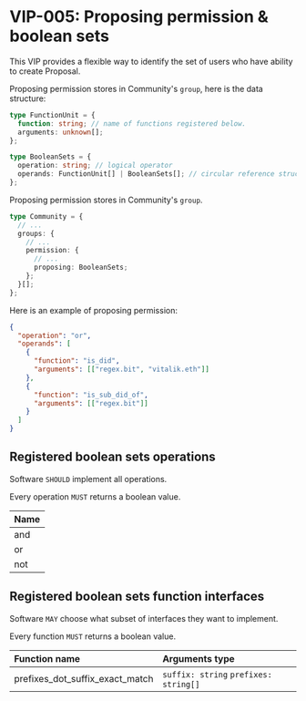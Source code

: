 # VIP-005: Proposing permission & boolean sets

This VIP provides a flexible way to identify the set of users who have ability to create Proposal.

Proposing permission stores in Community's `group`, here is the data structure:

```ts
type FunctionUnit = {
  function: string; // name of functions registered below.
  arguments: unknown[];
};

type BooleanSets = {
  operation: string; // logical operator
  operands: FunctionUnit[] | BooleanSets[]; // circular reference structure
};
```

Proposing permission stores in Community's `group`.

```ts
type Community = {
  // ...
  groups: {
    // ...
    permission: {
      // ...
      proposing: BooleanSets;
    };
  }[];
};
```

Here is an example of proposing permission:

```json
{
  "operation": "or",
  "operands": [
    {
      "function": "is_did",
      "arguments": [["regex.bit", "vitalik.eth"]]
    },
    {
      "function": "is_sub_did_of",
      "arguments": [["regex.bit"]]
    }
  ]
}
```

## Registered boolean sets operations

Software `SHOULD` implement all operations.

Every operation `MUST` returns a boolean value.

| Name |
| :--- |
| and  |
| or   |
| not  |

## Registered boolean sets function interfaces

Software `MAY` choose what subset of interfaces they want to implement.

Every function `MUST` returns a boolean value.

| Function name                   | Arguments type                        |
| :------------------------------ | :------------------------------------ |
| prefixes_dot_suffix_exact_match | `suffix: string` `prefixes: string[]` |
